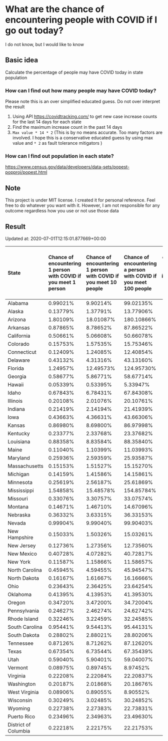# What are the chance of encountering people with COVID if I go out today?
I do not know, but I would like to know

## Basic idea
Calculate the percentage of people may have COVID today in state population

### How can I find out how many people may have COVID today?
Please note this is an over simplified educated guess. Do not over interpret the result 
1. Using API https://covidtracking.com/ to get new case increase counts for the last 14 days for each state
2. Find the maximum increase count in the past 14 days
3. `Max value * 14 * 2` (This is by no means accurate. Too many factors are involved. I hope this is a conservative educated guess by using max value and `* 2` as fault tolerance mitigators ) 

### How can I find out population in each state?
https://www.census.gov/data/developers/data-sets/popest-popproj/popest.html

## Note
This project is under MIT license. I created it for personal reference. Feel free to do whatever you want with it. However, I am not responsible for any outcome regardless how you use or not use those data 

## Result

 Updated at: 2020-07-01T12:15:01.877669+00:00

| State                | Chance of encountering 1 person with COVID if you meet 1 person   | Chance of encountering 1 person with COVID if you meet 10 people   | Chance of encountering a person with COVID if you meet 100 people   |   Max count of new case increase in the past 14 days |   Estimated people count with COVID |
|:---------------------|:------------------------------------------------------------------|:-------------------------------------------------------------------|:--------------------------------------------------------------------|-----------------------------------------------------:|------------------------------------:|
| Alabama              | 0.99021%                                                          | 9.90214%                                                           | 99.02135%                                                           |                                                 1734 |                               48552 |
| Alaska               | 0.13779%                                                          | 1.37791%                                                           | 13.77906%                                                           |                                                   36 |                                1008 |
| Arizona              | 1.80109%                                                          | 18.01087%                                                          | 180.10866%                                                          |                                                 4682 |                              131096 |
| Arkansas             | 0.87865%                                                          | 8.78652%                                                           | 87.86522%                                                           |                                                  947 |                               26516 |
| California           | 0.50661%                                                          | 5.06608%                                                           | 50.66078%                                                           |                                                 7149 |                              200172 |
| Colorado             | 0.15753%                                                          | 1.57535%                                                           | 15.75346%                                                           |                                                  324 |                                9072 |
| Connecticut          | 0.12409%                                                          | 1.24085%                                                           | 12.40854%                                                           |                                                  158 |                                4424 |
| Delaware             | 0.43132%                                                          | 4.31316%                                                           | 43.13160%                                                           |                                                  150 |                                4200 |
| Florida              | 1.24957%                                                          | 12.49573%                                                          | 124.95730%                                                          |                                                 9585 |                              268380 |
| Georgia              | 0.58677%                                                          | 5.86771%                                                           | 58.67714%                                                           |                                                 2225 |                               62300 |
| Hawaii               | 0.05339%                                                          | 0.53395%                                                           | 5.33947%                                                            |                                                   27 |                                 756 |
| Idaho                | 0.67843%                                                          | 6.78431%                                                           | 67.84308%                                                           |                                                  433 |                               12124 |
| Illinois             | 0.20108%                                                          | 2.01076%                                                           | 20.10761%                                                           |                                                  910 |                               25480 |
| Indiana              | 0.21419%                                                          | 2.14194%                                                           | 21.41939%                                                           |                                                  515 |                               14420 |
| Iowa                 | 0.43663%                                                          | 4.36631%                                                           | 43.66306%                                                           |                                                  492 |                               13776 |
| Kansas               | 0.86980%                                                          | 8.69800%                                                           | 86.97998%                                                           |                                                  905 |                               25340 |
| Kentucky             | 0.23377%                                                          | 2.33768%                                                           | 23.37682%                                                           |                                                  373 |                               10444 |
| Louisiana            | 0.88358%                                                          | 8.83584%                                                           | 88.35840%                                                           |                                                 1467 |                               41076 |
| Maine                | 0.11040%                                                          | 1.10399%                                                           | 11.03993%                                                           |                                                   53 |                                1484 |
| Maryland             | 0.25936%                                                          | 2.59359%                                                           | 25.93587%                                                           |                                                  560 |                               15680 |
| Massachusetts        | 0.15153%                                                          | 1.51527%                                                           | 15.15270%                                                           |                                                  373 |                               10444 |
| Michigan             | 0.14159%                                                          | 1.41586%                                                           | 14.15861%                                                           |                                                  505 |                               14140 |
| Minnesota            | 0.25619%                                                          | 2.56187%                                                           | 25.61869%                                                           |                                                  516 |                               14448 |
| Mississippi          | 1.54858%                                                          | 15.48578%                                                          | 154.85784%                                                          |                                                 1646 |                               46088 |
| Missouri             | 0.33076%                                                          | 3.30757%                                                           | 33.07574%                                                           |                                                  725 |                               20300 |
| Montana              | 0.14671%                                                          | 1.46710%                                                           | 14.67096%                                                           |                                                   56 |                                1568 |
| Nebraska             | 0.36332%                                                          | 3.63315%                                                           | 36.33153%                                                           |                                                  251 |                                7028 |
| Nevada               | 0.99904%                                                          | 9.99040%                                                           | 99.90403%                                                           |                                                 1099 |                               30772 |
| New Hampshire        | 0.15033%                                                          | 1.50326%                                                           | 15.03261%                                                           |                                                   73 |                                2044 |
| New Jersey           | 0.12736%                                                          | 1.27356%                                                           | 12.73560%                                                           |                                                  404 |                               11312 |
| New Mexico           | 0.40728%                                                          | 4.07282%                                                           | 40.72817%                                                           |                                                  305 |                                8540 |
| New York             | 0.11587%                                                          | 1.15866%                                                           | 11.58657%                                                           |                                                  805 |                               22540 |
| North Carolina       | 0.45945%                                                          | 4.59455%                                                           | 45.94547%                                                           |                                                 1721 |                               48188 |
| North Dakota         | 0.16167%                                                          | 1.61667%                                                           | 16.16666%                                                           |                                                   44 |                                1232 |
| Ohio                 | 0.23643%                                                          | 2.36425%                                                           | 23.64254%                                                           |                                                  987 |                               27636 |
| Oklahoma             | 0.41395%                                                          | 4.13953%                                                           | 41.39530%                                                           |                                                  585 |                               16380 |
| Oregon               | 0.34720%                                                          | 3.47200%                                                           | 34.72004%                                                           |                                                  523 |                               14644 |
| Pennsylvania         | 0.24627%                                                          | 2.46274%                                                           | 24.62742%                                                           |                                                 1126 |                               31528 |
| Rhode Island         | 0.32246%                                                          | 3.22459%                                                           | 32.24585%                                                           |                                                  122 |                                3416 |
| South Carolina       | 0.95441%                                                          | 9.54413%                                                           | 95.44131%                                                           |                                                 1755 |                               49140 |
| South Dakota         | 0.28802%                                                          | 2.88021%                                                           | 28.80206%                                                           |                                                   91 |                                2548 |
| Tennessee            | 0.87126%                                                          | 8.71262%                                                           | 87.12620%                                                           |                                                 2125 |                               59500 |
| Texas                | 0.67354%                                                          | 6.73544%                                                           | 67.35439%                                                           |                                                 6975 |                              195300 |
| Utah                 | 0.59040%                                                          | 5.90401%                                                           | 59.04007%                                                           |                                                  676 |                               18928 |
| Vermont              | 0.08975%                                                          | 0.89745%                                                           | 8.97452%                                                            |                                                   20 |                                 560 |
| Virginia             | 0.22208%                                                          | 2.22084%                                                           | 22.20837%                                                           |                                                  677 |                               18956 |
| Washington           | 0.20187%                                                          | 2.01868%                                                           | 20.18676%                                                           |                                                  549 |                               15372 |
| West Virginia        | 0.08906%                                                          | 0.89055%                                                           | 8.90552%                                                            |                                                   57 |                                1596 |
| Wisconsin            | 0.30249%                                                          | 3.02485%                                                           | 30.24852%                                                           |                                                  629 |                               17612 |
| Wyoming              | 0.22738%                                                          | 2.27383%                                                           | 22.73831%                                                           |                                                   47 |                                1316 |
| Puerto Rico          | 0.23496%                                                          | 2.34963%                                                           | 23.49630%                                                           |                                                  268 |                                7504 |
| District of Columbia | 0.22218%                                                          | 2.22175%                                                           | 22.21753%                                                           |                                                   56 |                                1568 |